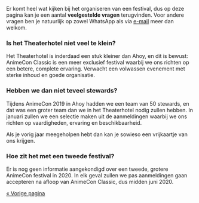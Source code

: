Er komt heel wat kijken bij het organiseren van een festival, dus op deze pagina kan je een aantal
**veelgestelde vragen** terugvinden. Voor andere vragen ben je natuurlijk op zowel WhatsApp als via
[e-mail](mailto:security@animecon.nl) meer dan welkom.

### Is het Theaterhotel niet veel te klein?
Het Theaterhotel is inderdaad een stuk kleiner dan Ahoy, en dit is bewust: AnimeCon Classic is een
meer exclusief festival waarbij we ons richten op een betere, complete ervaring. Verwacht een
volwassen evenement met sterke inhoud en goede organisatie.

### Hebben we dan niet teveel stewards?
Tijdens AnimeCon 2019 in Ahoy hadden we een team van 50 stewards, en dat was een groter team dan we
in het Theaterhotel nodig zullen hebben. In januari zullen we een selectie maken uit de aanmeldingen
waarbij we ons richten op vaardigheden, ervaring en beschikbaarheid.

Als je vorig jaar meegeholpen hebt dan kan je sowieso een vrijkaartje van ons krijgen.

### Hoe zit het met een tweede festival?
Er is nog geen informatie aangekondigd over een tweede, grotere AnimeCon festival in 2020. In elk
geval zullen we pas aanmeldingen gaan accepteren na afloop van AnimeCon Classic, dus midden
juni 2020.

[« Vorige pagina](/registration/)
